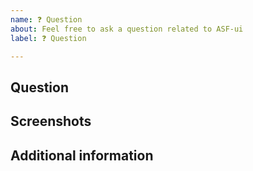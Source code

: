 ```yaml
---
name: ❓ Question
about: Feel free to ask a question related to ASF-ui
label: ❓ Question

---
```


## Question
<!-- A clear and concise question. -->

## Screenshots
<!-- If applicable, add screenshots to help explain your question. -->

## Additional information
<!-- Add any other information about your question here. -->
